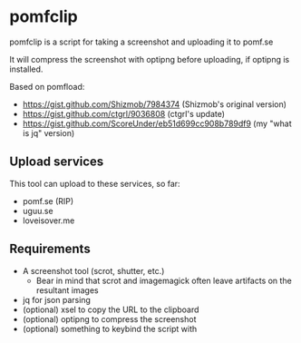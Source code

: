 pomfclip
========

pomfclip is a script for taking a screenshot and uploading it to pomf.se

It will compress the screenshot with optipng before uploading, if optipng is installed.

Based on pomfload:

* https://gist.github.com/Shizmob/7984374 (Shizmob's original version)
* https://gist.github.com/ctgrl/9036808 (ctgrl's update)
* https://gist.github.com/ScoreUnder/eb51d699cc908b789df9 (my "what is jq" version)

Upload services
---------------

This tool can upload to these services, so far:

* pomf.se (RIP)
* uguu.se
* loveisover.me

Requirements
------------

* A screenshot tool (scrot, shutter, etc.)
  * Bear in mind that scrot and imagemagick often leave artifacts on the resultant images
* jq for json parsing
* (optional) xsel to copy the URL to the clipboard
* (optional) optipng to compress the screenshot
* (optional) something to keybind the script with
